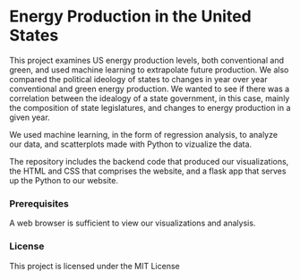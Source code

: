 # Energy Production in the United States

This project examines US energy production levels, both conventional and green, and used machine learning to extrapolate future production. We also compared the political ideology of states to changes in year over year conventional and green energy production. We wanted to see if there was a correlation between the idealogy of a state government, in this case, mainly the composition of state legislatures, and changes to energy production in a given year.

We used machine learning, in the form of regression analysis, to analyze our data, and scatterplots made with Python to vizualize the data. 

The repository includes the backend code that produced our visualizations, the HTML and CSS that comprises the website, and a flask app that serves up the Python to our website. 

### Prerequisites

A web browser is sufficient to view our visualizations and analysis.

### License

This project is licensed under the MIT License
